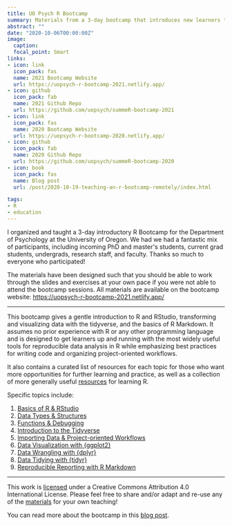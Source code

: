 ```yaml
---
title: UO Psych R Bootcamp
summary: Materials from a 3-day bootcamp that introduces new learners to R, RStudio and the tidyverse.
abstract: ""
date: "2020-10-06T00:00:00Z"
image:
  caption: 
  focal_point: Smart
links:
- icon: link
  icon_pack: fas
  name: 2021 Bootcamp Website
  url: https://uopsych-r-bootcamp-2021.netlify.app/
- icon: github
  icon_pack: fab
  name: 2021 Github Repo
  url: https://github.com/uopsych/summeR-bootcamp-2021
- icon: link
  icon_pack: fas
  name: 2020 Bootcamp Website
  url: https://uopsych-r-bootcamp-2020.netlify.app/
- icon: github
  icon_pack: fab
  name: 2020 Github Repo
  url: https://github.com/uopsych/summeR-bootcamp-2020
- icon: book
  icon_pack: fas
  name: Blog post
  url: /post/2020-10-19-teaching-an-r-bootcamp-remotely/index.html

tags:
- R
- education
---
```


I organized and taught a 3-day introductory R Bootcamp for the Department of Psychology at the University of Oregon. We had we had a fantastic mix of participants, including incoming PhD and master's students, current grad students, undergrads, research staff, and faculty. Thanks so much to everyone who participated!

The materials have been designed such that you should be able to work through the slides and exercises at your own pace if you were not able to attend the bootcamp sessions. All materials are available on the bootcamp website: https://uopsych-r-bootcamp-2021.netlify.app/

***

This bootcamp gives a gentle introduction to R and RStudio, transforming and visualizing data with the tidyverse, and the basics of R Markdown. It assumes no prior experience with R or any other programming language and is designed to get learners up and running with the most widely useful tools for reproducible data analysis in R while emphasizing best practices for writing code and organizing project-oriented workflows. 

It also contains a curated list of resources for each topic for those who want more opportunities for further learning and practice, as well as a collection of more generally useful [resources](https://uopsych-r-bootcamp-2021.netlify.app/resources/) for learning R.

Specific topics include:

1. [Basics of R & RStudio](https://uopsych-r-bootcamp-2021.netlify.app/post/01-r-basics/)
2. [Data Types & Structures](https://uopsych-r-bootcamp-2021.netlify.app/post/02-data-types)
3. [Functions & Debugging](https://uopsych-r-bootcamp-2021.netlify.app/post/03-functions/)
4. [Introduction to the Tidyverse](https://uopsych-r-bootcamp-2021.netlify.app/post/04-intro-tidyverse/)
5. [Importing Data & Project-oriented Workflows](https://uopsych-r-bootcamp-2021.netlify.app/post/05-importing-workflows/)
6. [Data Visualization with {ggplot2}](https://uopsych-r-bootcamp-2021.netlify.app/post/06-ggplot2/)
7. [Data Wrangling with {dplyr}](https://uopsych-r-bootcamp-2021.netlify.app/post/07-dplyr/)
8. [Data Tidying with {tidyr}](https://uopsych-r-bootcamp-2021.netlify.app/post/08-tidyr/)
9. [Reproducible Reporting with R Markdown](https://uopsych-r-bootcamp-2021.netlify.app/post/09-rmarkdown/)

***

This work is [licensed](https://github.com/uopsych/summeR-bootcamp-2021/blob/main/LICENSE.md) under a Creative Commons Attribution 4.0 International License. Please feel free to share and/or adapt and re-use any of the [materials](https://github.com/uopsych/summeR-bootcamp-2021) for your own teaching!

You can read more about the bootcamp in this [blog post](/blog/2020-10-19-teaching-an-r-bootcamp-remotely/).